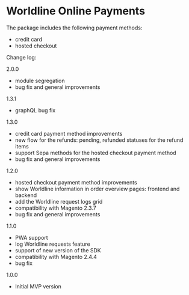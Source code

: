 # Worldline Online Payments

The package includes the following payment methods:
- credit card
- hosted checkout

Change log:

2.0.0
- module segregation
- bug fix and general improvements

1.3.1
- graphQL bug fix

1.3.0
- credit card payment method improvements
- new flow for the refunds: pending, refunded statuses for the refund items
- support Sepa methods for the hosted checkout payment method
- bug fix and general improvements

1.2.0
- hosted checkout payment method improvements
- show Worldline information in order overview pages: frontend and backend
- add the Worldline request logs grid
- compatibility with Magento 2.3.7
- bug fix and general improvements

1.1.0
- PWA support
- log Worldline requests feature
- support of new version of the SDK
- compatibility with Magento 2.4.4
- bug fix

1.0.0
- Initial MVP version 
